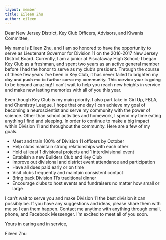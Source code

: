 ```yaml
---
layout: member
title: Eileen Zhu
author: eileen
---
```


Dear New Jersey District, Key Club Officers, Advisors, and Kiwanis Committee, 

My name is Eileen Zhu, and I am so honored to have the opportunity to serve as Lieutenant Governor for Division 11 on the 2016-2017 New Jersey District Board. Currently, I am a junior at Piscataway High School; I began Key Club as a freshman, and spent two years as an active general member before I had the honor to serve as my club’s president.  Through the course of these few years I’ve been in Key Club, it has never failed to brighten my day and push me to further serve my community. This service year is going to be beyond amazing! I can’t wait to help you reach new heights in service and make new lasting memories with all of you this year. 

Even though Key Club is my main priority. I also part take in Girl Up, FBLA, and Chemistry League. I hope that one day I can achieve my goal of becoming a neuroscientist and serve my community with the power of science. Other than school activities and homework, I spend my time eating anything I find and sleeping. 
In order to continue to make a big impact within Division 11 and throughout the community. Here are a few of my goals. 

* Meet and train 100% of Division 11 officers by October
* Help clubs maintain strong relationships with each other
* Hold at least 1 divisional projects and 1 interdivisional event
* Establish a new Builders Club and Key Club
* Improve out divisional and district event attendance and participation
* Have all dues paid early or on time
* Visit clubs frequently and maintain consistent contact 
* Bring back Division 11’s traditional dinner
* Encourage clubs to host events and fundraisers no matter how small or large

I can’t wait to serve you and make Division 11 the best division it can possibly be. If you have any suggestions and ideas, please share them with me so I can them happen. Contact me anytime with anything through email, phone, and Facebook Messenger. I’m excited to meet all of you soon. 

Yours in caring and in service,

Eileen Zhu